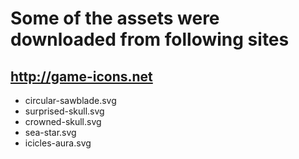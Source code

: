 # Some of the assets were downloaded from following sites

## http://game-icons.net
- circular-sawblade.svg
- surprised-skull.svg
- crowned-skull.svg
- sea-star.svg
- icicles-aura.svg
